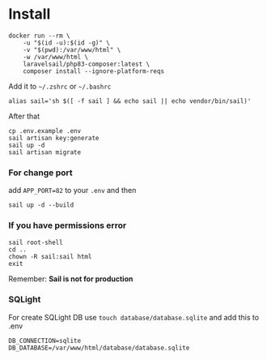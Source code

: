 # Install

```shell
docker run --rm \
    -u "$(id -u):$(id -g)" \
    -v "$(pwd):/var/www/html" \
    -w /var/www/html \
    laravelsail/php83-composer:latest \
    composer install --ignore-platform-reqs
```
Add it to `~/.zshrc` or `~/.bashrc`
```shell
alias sail='sh $([ -f sail ] && echo sail || echo vendor/bin/sail)'
```
After that
```shell
cp .env.example .env
sail artisan key:generate
sail up -d
sail artisan migrate
```
### For change port
add `APP_PORT=82` to your `.env` and then
```shell
sail up -d --build
```

### If you have permissions error
```shell
sail root-shell
cd ..
chown -R sail:sail html
exit
```

Remember: **Sail is not for production**

### SQLight
For create SQLight DB use `touch database/database.sqlite` and add this to .env
```
DB_CONNECTION=sqlite
DB_DATABASE=/var/www/html/database/database.sqlite
```